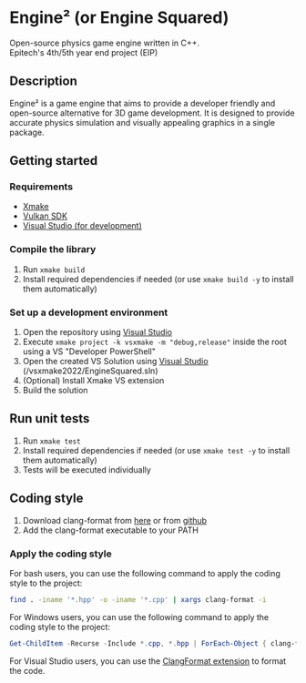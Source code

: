 # Engine² (or Engine Squared)

Open-source physics game engine written in C++.
<br>
Epitech's 4th/5th year end project (EIP)

## Description

Engine² is a game engine that aims to provide a developer friendly and open-source alternative for 3D game development.
It is designed to provide accurate physics simulation and visually appealing graphics in a single package.

## Getting started

### Requirements

- [Xmake](https://xmake.io/#/)
- [Vulkan SDK](https://vulkan.lunarg.com/sdk/home)
- [Visual Studio (for development)](https://visualstudio.microsoft.com/)

### Compile the library

1. Run `xmake build`
2. Install required dependencies if needed (or use `xmake build -y` to install them automatically)

### Set up a development environment

1. Open the repository using [Visual Studio](https://visualstudio.microsoft.com/)
2. Execute `xmake project -k vsxmake -m "debug,release"` inside the root using a VS "Developer PowerShell"
3. Open the created VS Solution using [Visual Studio](https://visualstudio.microsoft.com/) (/vsxmake2022/EngineSquared.sln)
4. (Optional) Install Xmake VS extension
5. Build the solution

## Run unit tests

1. Run `xmake test`
2. Install required dependencies if needed (or use `xmake test -y` to install them automatically)
3. Tests will be executed individually

## Coding style

1. Download clang-format from [here](https://releases.llvm.org/download.html) or from [github](https://github.com/llvm/llvm-project/releases/latest)
2. Add the clang-format executable to your PATH

### Apply the coding style

For bash users, you can use the following command to apply the coding style to the project:
```bash
find . -iname '*.hpp' -o -iname '*.cpp' | xargs clang-format -i
```

For Windows users, you can use the following command to apply the coding style to the project:
```powershell
Get-ChildItem -Recurse -Include *.cpp, *.hpp | ForEach-Object { clang-format -i $_.FullName }
```

For Visual Studio users, you can use the [ClangFormat extension](https://marketplace.visualstudio.com/items?itemName=LLVMExtensions.ClangFormat) to format the code.
